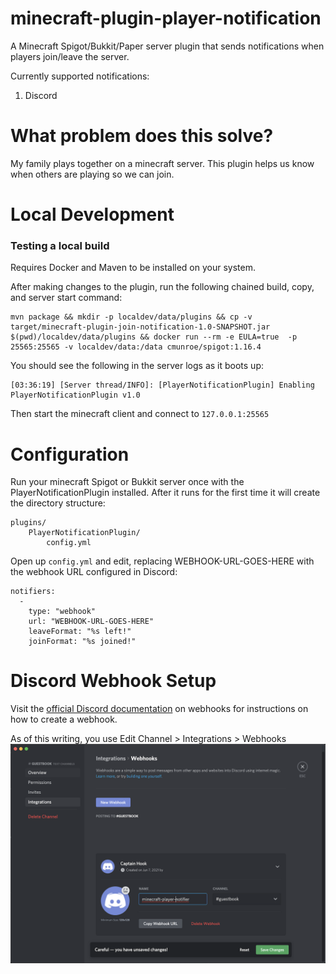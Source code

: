 # minecraft-plugin-player-notification
A Minecraft Spigot/Bukkit/Paper server plugin that sends notifications when players join/leave the server.

Currently supported notifications:
1. Discord

# What problem does this solve?
My family plays together on a minecraft server. This plugin helps us know when others are playing so we can join.

# Local Development

### Testing a local build
Requires Docker and Maven to be installed on your system.

After making changes to the plugin, run the following chained build, copy, and server start command:
```
mvn package && mkdir -p localdev/data/plugins && cp -v target/minecraft-plugin-join-notification-1.0-SNAPSHOT.jar $(pwd)/localdev/data/plugins && docker run --rm -e EULA=true  -p 25565:25565 -v localdev/data:/data cmunroe/spigot:1.16.4
```

You should see the following in the server logs as it boots up:

```
[03:36:19] [Server thread/INFO]: [PlayerNotificationPlugin] Enabling PlayerNotificationPlugin v1.0
```


Then start the minecraft client and connect to ``127.0.0.1:25565``


# Configuration
Run your minecraft Spigot or Bukkit server once with the PlayerNotificationPlugin installed. 
After it runs for the first time it will create the directory structure:

```
plugins/
    PlayerNotificationPlugin/
        config.yml
```

Open up ``config.yml`` and edit, replacing WEBHOOK-URL-GOES-HERE with the webhook URL configured in Discord:

```
notifiers:
  -
    type: "webhook"
    url: "WEBHOOK-URL-GOES-HERE"
    leaveFormat: "%s left!"
    joinFormat: "%s joined!"
```


# Discord Webhook Setup
Visit the [official Discord documentation](https://support.discord.com/hc/en-us/articles/228383668-Intro-to-Webhooks) on webhooks for instructions on how to create a webhook.

As of this writing, you use Edit Channel > Integrations > Webhooks
![](./docs/discord-webhook.png )
